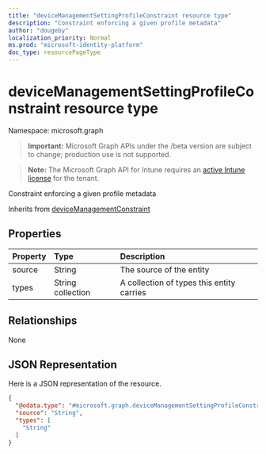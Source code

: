 ```yaml
---
title: "deviceManagementSettingProfileConstraint resource type"
description: "Constraint enforcing a given profile metadata"
author: "dougeby"
localization_priority: Normal
ms.prod: "microsoft-identity-platform"
doc_type: resourcePageType
---
```


# deviceManagementSettingProfileConstraint resource type

Namespace: microsoft.graph

> **Important:** Microsoft Graph APIs under the /beta version are subject to change; production use is not supported.

> **Note:** The Microsoft Graph API for Intune requires an [active Intune license](https://go.microsoft.com/fwlink/?linkid=839381) for the tenant.

Constraint enforcing a given profile metadata


Inherits from [deviceManagementConstraint](../resources/intune-deviceintent-devicemanagementconstraint.md)

## Properties
|Property|Type|Description|
|:---|:---|:---|
|source|String|The source of the entity|
|types|String collection|A collection of types this entity carries|

## Relationships
None

## JSON Representation
Here is a JSON representation of the resource.
<!-- {
  "blockType": "resource",
  "@odata.type": "microsoft.graph.deviceManagementSettingProfileConstraint"
}
-->
``` json
{
  "@odata.type": "#microsoft.graph.deviceManagementSettingProfileConstraint",
  "source": "String",
  "types": [
    "String"
  ]
}
```





